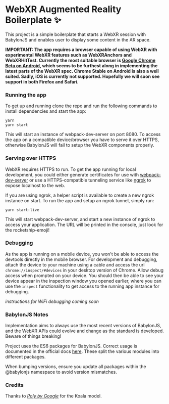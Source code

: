 # WebXR Augmented Reality Boilerplate ✨

This project is a simple boilerplate that starts a WebXR session with BabylonJS and enables user to display some content in the AR space. 

**IMPORTANT: The app requires a browser capable of using WebXR with experimental WebXR features such as WebXRAnchors and WebXRHitTest. Currently the most suitable browser is [Google Chrome Beta on Android](https://play.google.com/store/apps/details?id=com.chrome.beta&hl=en), which seems to be furthest along in implementing the latest parts of the WebXR spec. Chrome Stable on Android is also a well suited. Sadly, iOS is currently not supported. Hopefully we will soon see support in both Firefox and Safari.**

### Running the app

To get up and running clone the repo and run the following commands to install dependencies and start the app:

    yarn
    yarn start

This will start an instance of webpack-dev-server on port 8080. To access the app on a compatible device/browser you have to serve it over HTTPS, otherwise BabylonJS will fail to setup the WebXR components properly. 

### Serving over HTTPS

WebXR requires HTTPS to run. To get the app running for local development, you could either generate certificates for use with [webpack-dev-server](https://webpack.js.org/configuration/dev-server/#devserverhttps) or use a HTTPS-compatible tunneling service like [ngrok](https://ngrok.com/) to expose localhost to the web.

If you are using ngrok, a helper script is available to create a new ngrok instance on start.
To run the app and setup an ngrok tunnel, simply run: 

    yarn start:live

This will start webpack-dev-server, and start a new instance of ngrok to access your application. The URL will be printed in the console, just look for the rocketship-emoji!

### Debugging

As the app is running on a mobile device, you won't be able to access the devtools directly in the mobile browser. For development and debugging, attach the device to your machine using a cable and access the url `chrome://inspect/#devices` in your desktop version of Chrome. Allow debug access when prompted on your device. You should then be able to see your device appear in the inspection window you opened earlier, where you can use the `inspect` functionality to get access to the running app instance for debugging.

*instructions for WiFi debugging coming soon*

### BabylonJS Notes

Implementation aims to always use the most recent versions of BabylonJS, and the WebXR APIs could evolve and change as the standard is developed. Beware of things breaking!

Project uses the ES6 packages for BabylonJS. Correct usage is documented in the official docs [here](https://doc.babylonjs.com/features/es6_support). These split the various modules into different packages. 

When bumping versions, ensure you update all packages within the @babylonjs namespace to avoid version mismatches.


### Credits

Thanks to [*Poly by Google*](https://poly.google.com/view/fzCu8FM0HfB) for the Koala model.